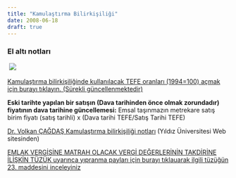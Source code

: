 ```yaml
---
title: "Kamulaştırma Bilirkişiliği"
date: 2008-06-18
draft: true
---
```


### El altı notları

 ![](/images/adalet4.jpg)

[Kamulaştırma bilirkişiliğinde kullanılacak TEFE oranları (1994=100) açmak için burayı tıklayın. (Sürekli güncellenmektedir)](http://www.yaklasim.com.tr/malibilgiler/pratikbilgiler/maddeler/034.htm)

**Eski tarihte yapılan bir satışın (Dava tarihinden önce olmak zorundadır) fiyatının dava tarihine güncellemesi:** Emsal taşınmazın metrekare satış birim fiyatı (satış tarihli) x (Dava tarihi TEFE/Satış Tarihi TEFE)

[Dr. Volkan ÇAĞDAŞ Kamulaştırma bilirkişiliği notları](http://www.yildiz.edu.tr/~volkan/bilirkisilik/Egitim_Notlari.pdf) (Yıldız Üniversitesi Web sitesinden)

[EMLAK VERGİSİNE MATRAH OLACAK VERGİ DEĞERLERİNİN TAKDİRİNE İLİŞKİN TÜZÜK uyarınca yıpranma payları için burayı tıklauarak ilgili tüzüğün 23. maddesini inceleyiniz](http://www.alomaliye.com/emlak_vergi_matrah_olacak_takdir.htm)
